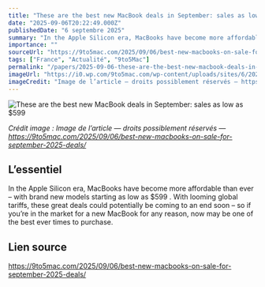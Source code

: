```yaml
---
title: "These are the best new MacBook deals in September: sales as low as $599"
date: "2025-09-06T20:22:49.000Z"
publishedDate: "6 septembre 2025"
summary: "In the Apple Silicon era, MacBooks have become more affordable than ever – with brand new models starting as low as $599 . With looming global tariffs, these great deals could potentially be coming to an end soon – so if you’re in the market for a new MacBook for any reason, now may be one of the best ever times to purchase."
importance: ""
sourceUrl: "https://9to5mac.com/2025/09/06/best-new-macbooks-on-sale-for-september-2025-deals/"
tags: ["France", "Actualité", "9to5Mac"]
permalink: "/papers/2025-09-06-these-are-the-best-new-macbook-deals-in-september-sales-as-low-as-dollar599"
imageUrl: "https://i0.wp.com/9to5mac.com/wp-content/uploads/sites/6/2024/10/Apple-MacBook-Pro-M4-hero.jpg?resize=1200%2C628&quality=82&strip=all&ssl=1"
imageCredit: "Image de l’article — droits possiblement réservés — https://9to5mac.com/2025/09/06/best-new-macbooks-on-sale-for-september-2025-deals/"
---
```


![These are the best new MacBook deals in September: sales as low as $599](https://i0.wp.com/9to5mac.com/wp-content/uploads/sites/6/2024/10/Apple-MacBook-Pro-M4-hero.jpg?resize=1200%2C628&quality=82&strip=all&ssl=1)

*Crédit image : Image de l’article — droits possiblement réservés — https://9to5mac.com/2025/09/06/best-new-macbooks-on-sale-for-september-2025-deals/*

## L’essentiel

In the Apple Silicon era, MacBooks have become more affordable than ever – with brand new models starting as low as $599 . With looming global tariffs, these great deals could potentially be coming to an end soon – so if you’re in the market for a new MacBook for any reason, now may be one of the best ever times to purchase.

## Lien source

https://9to5mac.com/2025/09/06/best-new-macbooks-on-sale-for-september-2025-deals/
